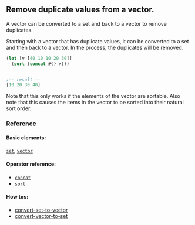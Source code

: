 <!---
  This markdown file was generated. Do not edit.
  -->

## Remove duplicate values from a vector.

A vector can be converted to a set and back to a vector to remove duplicates.

Starting with a vector that has duplicate values, it can be converted to a set and then back to a vector. In the process, the duplicates will be removed.

```clojure
(let [v [40 10 10 20 30]]
  (sort (concat #{} v)))


;-- result --
[10 20 30 40]
```

Note that this only works if the elements of the vector are sortable. Also note that this causes the items in the vector to be sorted into their natural sort order.

### Reference

#### Basic elements:

[`set`](../halite-basic-syntax-reference.md#set), [`vector`](../halite-basic-syntax-reference.md#vector)

#### Operator reference:

* [`concat`](../halite-full-reference.md#concat)
* [`sort`](../halite-full-reference.md#sort)


#### How tos:

* [convert-set-to-vector](../how-to/convert-set-to-vector.md)
* [convert-vector-to-set](../how-to/convert-vector-to-set.md)


